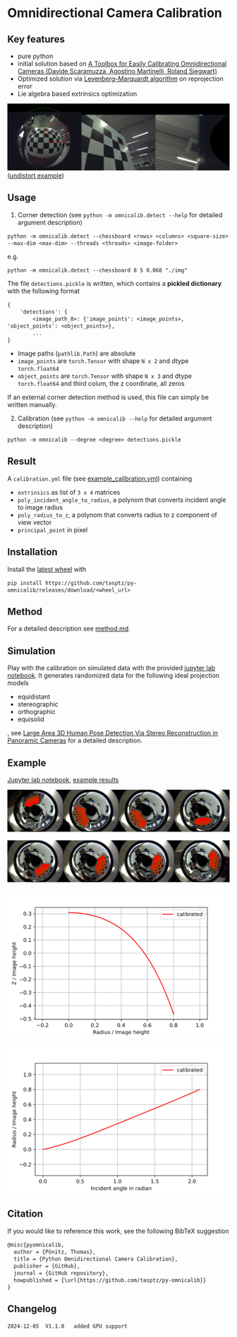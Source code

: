 # Omnidirectional Camera Calibration
## Key features
 * pure python
 * initial solution based on [A Toolbox for Easily Calibrating Omnidirectional Cameras (Davide Scaramuzza, Agostino Martinelli, Roland Siegwart)](http://rpg.ifi.uzh.ch/docs/IROS06_scaramuzza.pdf)
 * Optimized solution via [Levenberg–Marquardt algorithm](https://en.wikipedia.org/wiki/Levenberg%E2%80%93Marquardt_algorithm) on reprojection error
 * Lie algebra based extrinsics optimization
 
![Undistort example](doc/banner.png)
([undistort example](doc/undistort.ipynb))
## Usage
1. Corner detection (see `python -m omnicalib.detect --help` for detailed argument description)
```
python -m omnicalib.detect --chessboard <rows> <columns> <square-size> --max-dim <max-dim> --threads <threads> <image-folder>
```
e.g.
```
python -m omnicalib.detect --chessboard 8 5 0.068 "./img"
```
The file `detections.pickle` is written, which contains a **pickled dictionary** with the following format

```
{
    'detections': {
        <image_path_0>: {'image_points': <image_points>, 'object_points': <object_points>},
        ...
}
```
 * Image paths (`pathlib.Path`) are absolute
 * `image_points` are `torch.Tensor` with shape `N x 2` and dtype `torch.float64`
 * `object_points` are `torch.Tensor` with shape `N x 3` and dtype `torch.float64` and third colum, the z coordinate, all zeros

 If an external corner detection method is used, this file can simply be written manually.

 2. Calibration (see `python -m omnicalib --help` for detailed argument description)
 ```
python -m omnicalib --degree <degree> detections.pickle
```
## Result
A `calibration.yml` file (see [example_calibration.yml](doc/example_calibration.yml)) containing
 * `extrinsics` as list of `3 x 4` matrices
 * `poly_incident_angle_to_radius`, a polynom that converts incident angle to image radius
 * `poly_radius_to_z`, a polynom that converts radius to z component of view vector
 * `principal_point` in pixel

## Installation
Install the [latest wheel](https://github.com/tasptz/py-omnicalib/releases/latest) with
```
pip install https://github.com/tasptz/py-omnicalib/releases/download/<wheel_url>
```

## Method
For a detailed description see [method.md](doc/method.md).

## Simulation
Play with the calibration on simulated data with the provided [jupyter lab notebook](doc/simulation.ipynb). It generates randomized data for the following ideal projection models
 * equidistant
 * stereographic
 * orthographic
 * equisolid

 , see [Large Area 3D Human Pose Detection Via Stereo Reconstruction in Panoramic Cameras](https://arxiv.org/pdf/1907.00534.pdf) for a detailed description.

## Example
[Jupyter lab notebook](doc/example.ipynb), [example results](doc/example_calibration.yml)

![Example calibration](doc/example.jpg)

![Example r-z curve](doc/example_rz.png)

![Example calibration](doc/example_thetar.png)

## Citation
If you would like to reference this work, see the following BibTeX suggestion
```
@misc{pyomnicalib,
  author = {Pönitz, Thomas},
  title = {Python Omnidirectional Camera Calibration},
  publisher = {GitHub},
  journal = {GitHub repository},
  howpublished = {\url{https://github.com/tasptz/py-omnicalib}}
}
```

## Changelog
```
2024-12-05  V1.1.0   added GPU support
```